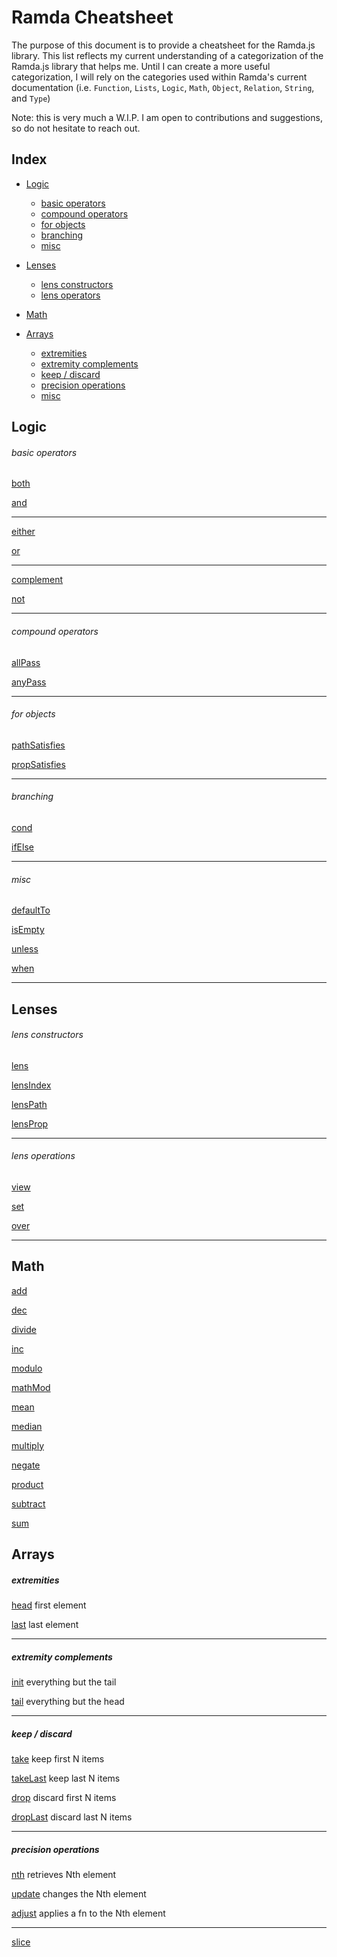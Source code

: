 # Ramda Cheatsheet

The purpose of this document is to provide a cheatsheet for the Ramda.js library.
This list reflects my current understanding of a categorization of the Ramda.js library that helps me.
Until I can create a more useful categorization, I will rely on the categories used within Ramda's current documentation (i.e. `Function`, `Lists`, `Logic`, `Math`, `Object`, `Relation`, `String`, and `Type`)

Note: this is very much a W.I.P. I am open to contributions and suggestions, so do not hesitate to reach out.

## Index

* [Logic](https://github.com/wpcarro/ramda-extensions/blob/master/RamdaCheatsheet.md#logic)
  * [basic operators](https://github.com/wpcarro/ramda-extensions/blob/master/RamdaCheatsheet.md#basic-operators)
  * [compound operators](https://github.com/wpcarro/ramda-extensions/blob/master/RamdaCheatsheet.md#compound-operators)
  * [for objects](https://github.com/wpcarro/ramda-extensions/blob/master/RamdaCheatsheet.md#for-objects)
  * [branching](https://github.com/wpcarro/ramda-extensions/blob/master/RamdaCheatsheet.md#branching)
  * [misc](https://github.com/wpcarro/ramda-extensions/blob/master/RamdaCheatsheet.md#misc)

* [Lenses](https://github.com/wpcarro/ramda-extensions/blob/master/RamdaCheatsheet.md#lenses)
  * [lens constructors](https://github.com/wpcarro/ramda-extensions/blob/master/RamdaCheatsheet.md#lens-constructors)
  * [lens operators](https://github.com/wpcarro/ramda-extensions/blob/master/RamdaCheatsheet.md#lens-operations)

* [Math](https://github.com/wpcarro/ramda-extensions/blob/master/RamdaCheatsheet.md#math)

* [Arrays](https://github.com/wpcarro/ramda-extensions/blob/master/RamdaCheatsheet.md#arrays)
  * [extremities](https://github.com/wpcarro/ramda-extensions/blob/master/RamdaCheatsheet.md#extremities)
  * [extremity complements](https://github.com/wpcarro/ramda-extensions/blob/master/RamdaCheatsheet.md#extremity-complements)
  * [keep / discard](https://github.com/wpcarro/ramda-extensions/blob/master/RamdaCheatsheet.md#keep--discard)
  * [precision operations](https://github.com/wpcarro/ramda-extensions/blob/master/RamdaCheatsheet.md#precision-operations)
  * [misc](https://github.com/wpcarro/ramda-extensions/blob/master/RamdaCheatsheet.md#misc)


## Logic
###### basic operators
[both](http://ramdajs.com/0.19.1/docs/#both)

[and](http://ramdajs.com/0.19.1/docs/#and)

***

[either](http://ramdajs.com/0.19.1/docs/#either)

[or](http://ramdajs.com/0.19.1/docs/#or)

***

[complement](http://ramdajs.com/0.19.1/docs/#complement)

[not](http://ramdajs.com/0.19.1/docs/#not)

***

###### compound operators
[allPass](http://ramdajs.com/0.19.1/docs/#allPass)

[anyPass](http://ramdajs.com/0.19.1/docs/#anyPass)

---

###### for objects
[pathSatisfies](http://ramdajs.com/0.19.1/docs/#pathSatisfies)

[propSatisfies](http://ramdajs.com/0.19.1/docs/#propSatisfies)

---

###### branching
[cond](http://ramdajs.com/0.19.1/docs/#cond)

[ifElse](http://ramdajs.com/0.19.1/docs/#ifElse)

---

###### misc
[defaultTo](http://ramdajs.com/0.19.1/docs/#defaultTo)

[isEmpty](http://ramdajs.com/0.19.1/docs/#isEmpty)

[unless](http://ramdajs.com/0.19.1/docs/#unless)

[when](http://ramdajs.com/0.19.1/docs/#when)

---

## Lenses
###### lens constructors
[lens](http://ramdajs.com/0.19.1/docs/#lens)

[lensIndex](http://ramdajs.com/0.19.1/docs/#lensIndex)

[lensPath](http://ramdajs.com/0.19.1/docs/#lensPath)

[lensProp](http://ramdajs.com/0.19.1/docs/#lensProp)

***

###### lens operations
[view](http://ramdajs.com/0.19.1/docs/#view)

[set](http://ramdajs.com/0.19.1/docs/#set)

[over](http://ramdajs.com/0.19.1/docs/#over)

---

## Math
[add](http://ramdajs.com/0.19.1/docs/#add)

[dec](http://ramdajs.com/0.19.1/docs/#dec)

[divide](http://ramdajs.com/0.19.1/docs/#divide)

[inc](http://ramdajs.com/0.19.1/docs/#inc)

[modulo](http://ramdajs.com/0.19.1/docs/#modulo)

[mathMod](http://ramdajs.com/0.19.1/docs/#mathMod)

[mean](http://ramdajs.com/0.19.1/docs/#mean)

[median](http://ramdajs.com/0.19.1/docs/#median)

[multiply](http://ramdajs.com/0.19.1/docs/#multiply)

[negate](http://ramdajs.com/0.19.1/docs/#negate)

[product](http://ramdajs.com/0.19.1/docs/#product)

[subtract](http://ramdajs.com/0.19.1/docs/#subtract)

[sum](http://ramdajs.com/0.19.1/docs/#sum)

## Arrays

##### extremities 

[head](http://ramdajs.com/0.19.1/docs/#head) first element

[last](http://ramdajs.com/0.19.1/docs/#last) last element

***
##### extremity complements

[init](http://ramdajs.com/0.19.1/docs/#init) everything but the tail

[tail](http://ramdajs.com/0.19.1/docs/#tail) everything but the head

*** 

##### keep / discard

[take](http://ramdajs.com/0.19.1/docs/#take) keep first N items

[takeLast](http://ramdajs.com/0.19.1/docs/#dropLast) keep last N items

[drop](http://ramdajs.com/0.19.1/docs/#drop) discard first N items

[dropLast](http://ramdajs.com/0.19.1/docs/#dropLast) discard last N items

***

##### precision operations

[nth](http://ramdajs.com/0.19.1/docs/#nth) retrieves Nth element

[update](http://ramdajs.com/0.19.1/docs/#update) changes the Nth element

[adjust](http://ramdajs.com/0.19.1/docs/#adjust) applies a fn to the Nth element

***

[slice](http://ramdajs.com/0.19.1/docs/#slice)

